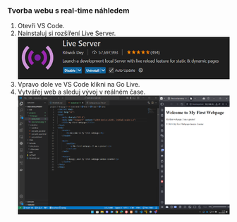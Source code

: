 ### Tvorba webu s real-time náhledem
1. Otevři VS Code.
2. Nainstaluj si rozšíření Live Server.
![alt Live Server](Live-Server.png)
3. Vpravo dole ve VS Code klikni na Go Live.
4. Vytvářej web a sleduj vývoj v reálném čase.
![alt VS Code](VSCode.png)
